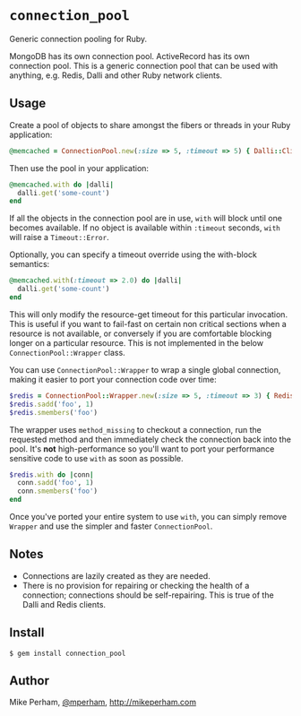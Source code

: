 `connection_pool`
=================

Generic connection pooling for Ruby.

MongoDB has its own connection pool.  ActiveRecord has its own connection pool.
This is a generic connection pool that can be used with anything, e.g. Redis,
Dalli and other Ruby network clients.


Usage
-----

Create a pool of objects to share amongst the fibers or threads in your Ruby
application:

``` ruby
@memcached = ConnectionPool.new(:size => 5, :timeout => 5) { Dalli::Client.new }
```

Then use the pool in your application:

``` ruby
@memcached.with do |dalli|
  dalli.get('some-count')
end
```

If all the objects in the connection pool are in use, `with` will block
until one becomes available.  If no object is available within `:timeout` seconds,
`with` will raise a `Timeout::Error`.

Optionally, you can specify a timeout override using the with-block semantics:

``` ruby
@memcached.with(:timeout => 2.0) do |dalli|
  dalli.get('some-count')
end
```

This will only modify the resource-get timeout for this particular
invocation. This is useful if you want to fail-fast on certain non critical
sections when a resource is not available, or conversely if you are comfortable
blocking longer on a particular resource. This is not implemented in the below
`ConnectionPool::Wrapper` class.

You can use `ConnectionPool::Wrapper` to wrap a single global connection,
making it easier to port your connection code over time:

``` ruby
$redis = ConnectionPool::Wrapper.new(:size => 5, :timeout => 3) { Redis.connect }
$redis.sadd('foo', 1)
$redis.smembers('foo')
```

The wrapper uses `method_missing` to checkout a connection, run the requested
method and then immediately check the connection back into the pool.  It's
**not** high-performance so you'll want to port your performance sensitive code
to use `with` as soon as possible.

``` ruby
$redis.with do |conn|
  conn.sadd('foo', 1)
  conn.smembers('foo')
end
```

Once you've ported your entire system to use `with`, you can simply remove
`Wrapper` and use the simpler and faster `ConnectionPool`.


Notes
-----

- Connections are lazily created as they are needed.
- There is no provision for repairing or checking the health of a connection;
  connections should be self-repairing.  This is true of the Dalli and Redis
  clients.


Install
-------

```
$ gem install connection_pool
```


Author
------

Mike Perham, [@mperham](https://twitter.com/mperham), <http://mikeperham.com>

